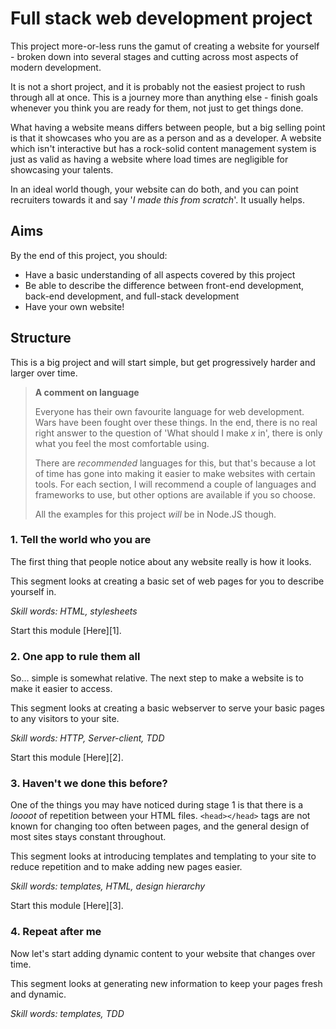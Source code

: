 # Full stack web development project

This project more-or-less runs the gamut of creating a website for
yourself - broken down into several stages and cutting across most
aspects of modern development.

It is not a short project, and it is probably not the easiest project
to rush through all at once. This is a journey more than anything else -
finish goals whenever you think you are ready for them, not just to
get things done.

What having a website means differs between people, but a big selling
point is that it showcases who you are as a person and as a developer.
A website which isn't interactive but has a rock-solid content management
system is just as valid as having a website where load times are negligible
for showcasing your talents.

In an ideal world though, your website can do both, and you can point
recruiters towards it and say '_I made this from scratch_'. It usually
helps.

## Aims

By the end of this project, you should:
- Have a basic understanding of all aspects covered by this project
- Be able to describe the difference between front-end development,
  back-end development, and full-stack development
- Have your own website!

## Structure

This is a big project and will start simple, but get progressively
harder and larger over time.

> **A comment on language**
>
> Everyone has their own favourite language for web development.
> Wars have been fought over these things. In the end, there is no real
> right answer to the question of 'What should I make _x_ in', there is
> only what you feel the most comfortable using.
>
> There are _recommended_ languages for this, but that's because a lot
> of time has gone into making it easier to make websites with certain
> tools. For each section, I will recommend a couple of languages and
> frameworks to use, but other options are available if you so choose.
>
> All the examples for this project _will_ be in Node.JS though.

### 1. Tell the world who you are

The first thing that people notice about any website really is how
it looks.

This segment looks at creating a basic set of web pages for you to
describe yourself in.

_Skill words: HTML, stylesheets_

Start this module [Here][1].

### 2. One app to rule them all

So... simple is somewhat relative. The next step to make a website is
to make it easier to access.

This segment looks at creating a basic webserver to serve your basic
pages to any visitors to your site.

_Skill words: HTTP, Server-client, TDD_

Start this module [Here][2].

### 3. Haven't we done this before?

One of the things you may have noticed during stage 1 is that there is
a _loooot_ of repetition between your HTML files. `<head></head>` tags
are not known for changing too often between pages, and the general
design of most sites stays constant throughout.

This segment looks at introducing templates and templating to your
site to reduce repetition and to make adding new pages easier.

_Skill words: templates, HTML, design hierarchy_

Start this module [Here][3].

### 4. Repeat after me

Now let's start adding dynamic content to your website that changes
over time.

This segment looks at generating new information to keep your pages
fresh and dynamic.

_Skill words: templates, TDD_
